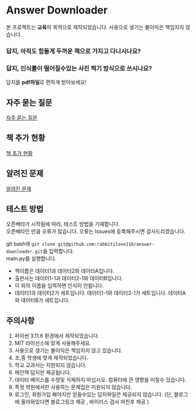 # Answer Downloader
본 프로젝트는 **교육**의 목적으로 제작되었습니다. 사용으로 생기는 불이익은 책임지지 않습니다.

### 답지, 아직도 힘들게 두꺼운 책으로 가지고 다니시나요?
### 답지, 인식률이 떨어질수있는 사진 찍기 방식으로 쓰시나요?

답지를 **pdf파일**로 편하게 받아보세요!

## 자주 묻는 질문
[자주 묻는 질문](https://github.com/rabbitilove110/answer-downloader/blob/main/.github/READ/%EC%9E%90%EC%A3%BC%EB%AC%BB%EB%8A%94%EC%A7%88%EB%AC%B8.MD)

## 책 추가 현황
[책 추가 현황](https://github.com/rabbitilove110/answer-downloader/blob/main/.github/READ/%EC%B1%85%ED%98%84%ED%99%A9.MD)

## 알려진 문제
[알려진 문제](https://github.com/rabbitilove110/answer-downloader/blob/main/.github/READ/%EC%95%8C%EB%A0%A4%EC%A7%84%EB%AC%B8%EC%A0%9C.MD)

## 테스트 방법
오픈베타가 시작됨에 따라, 테스트 방법을 기재합니다.<br>오픈베타인 만큼 오류가 많습니다. 오류는 Issues에 등록해주시면 감사드리겠습니다.

git bash에 `git clone git@github.com:rabbitilove110/answer-downloader.git`을 입력합니다.<br>main.py를 실행합니다.

- 책이름은 데이터1과 데이터2와 데이터A입니다.
- 출판사는 데이터1-1과 데이터2-1와 데이터B입니다.
- 이 외의 이름을 입력하면 인식이 안됩니다.
- 데이터1과 데이터2가 세트입니다. 데이터1-1와 데이터2-1가 세트입니다. 데이터A와 데이터B가 세트입니다.

## 주의사항
1. 파이썬 3.11.6 환경에서 제작되었습니다.
2. MIT 라이선스에 맞게 사용해주세요.
3. 사용으로 생기는 불이익은 책임지지 않고 있습니다.
4. 초,중 학생에 맞게 제작되었습니다.
5. 학교 교과서는 지원되지 않습니다.
6. 메인책 답지만 제공됩니다.
7. 데이터 베이스를 수정및 삭제하지 마십시오. 컴퓨터에 큰 영향을 미칠수 있습니다.
8. 특정 학원에서만 사용하는 문제집은 지원되지 않습니다.
9. 로그인, 회원가입 해야지만 얻을수있는 답지파일은 제공되지 않습니다. (단, 블로그에 올라와있다면 블로그링크 제공 , 바이러스 검사 마친후 제공 )
